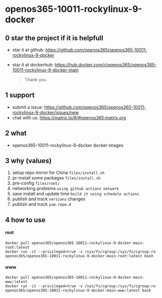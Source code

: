 # openos365-10011-rockylinux-9-docker

## 0 star the project if it is helpfull

* star it at github: https://github.com/openos365/openos365-10011-rockylinux-9-docker
* star it at dockerhub: https://hub.docker.com/r/openos365/openos365-10011-rockylinux-9-docker-main

  > Thank you

## 1 support

* submit a issue: https://github.com/openos365/openos365-10011-rockylinux-9-docker/issues/new
* chat with us: https://matrix.to/#/#openos365:matrix.org

## 2 what

* openos365-10011-rockylinux-9-docker docker images
  
## 3 why (values)

1. setup repo mirror for China `files/install.sh`
1. pr-install some packages `files/install.sh`
1. pre-config `files/root/`
1. networking problems `using github actions network`
1. save install and update time `build it using schedule actions`
1. publish and track `versions` changes
1. publish and track `yum.repo.d`

## 4 how to use

#### root
```
docker pull openos365/openos365-10011-rockylinux-9-docker-main-root:latest
docker run -it --privileged=true -v /sys/fs/cgroup:/sys/fs/cgroup:ro openos365/openos365-10011-rockylinux-9-docker-main-root:latest bash
```
#### www

```
docker pull openos365/openos365-10011-rockylinux-9-docker-main-www:latest
docker run -it --privileged=true -v /sys/fs/cgroup:/sys/fs/cgroup:ro openos365/openos365-10011-rockylinux-9-docker-main-www:latest bash
```
